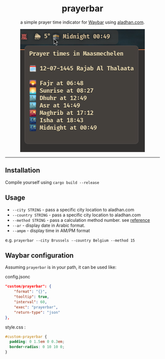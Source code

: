 <h1 align="center">
prayerbar
</h1>

<p align="center">
a simple prayer time indicator for <a href="https://github.com/Alexays/Waybar/">Waybar</a> using <a href="https://aladhan.com/">aladhan.com</a>.
</p>
<p align="center">
<img src="./prayerbar.png" height="400">
</p>
<hr />

## Installation

Compile yourself using `cargo build --release`

## Usage

- `--city STRING` - pass a specific city location to aladhan.com
- `--country STRING` - pass a specific city location to aladhan.com
- `--method STRING` - pass a calculation method number. see [reference](https://aladhan.com/calculation-methods)
- `--ar` - display date in Arabic format.
- `--ampm` - display time in AM/PM format

e.g. `prayerbar --city Brussels --country Belgium --method 15`

## Waybar configuration

Assuming `prayerbar` is in your path, it can be used like:

config.jsonc
```json
"custom/prayerbar": {
    "format": "{}",
    "tooltip": true,
    "interval": 60,
    "exec": "prayerbar",
    "return-type": "json"
},
```
style.css :
```css
#custom-prayerbar {
  padding: 0 1.5em 0 0.3em;
  border-radius: 0 10 10 0;
}
```
